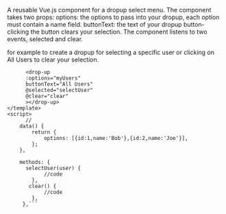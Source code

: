 A reusable Vue.js component for a dropup select menu. 
The component takes two props: options: the options to pass into your dropup, each option must contain a name field. buttonText: the text of your dropup button-clicking the button clears your selection.
The component listens to two events, selected and clear.

for example to create a dropup for selecting a specific user or clicking on All Users to clear your selection.   
```<template>
      <drop-up
      :options="myUsers"
      buttonText="All Users"
      @selected="selectUser"
      @clear="clear"
      ></drop-up>
</template>
<script>
      //
    data() {
        return {
            options: [{id:1,name:'Bob'},{id:2,name:'Joe'}],
        };
    },
      
    methods: {
      selectUser(user) {
            //code
        },
       clear() {
            //code
        },
     },```
